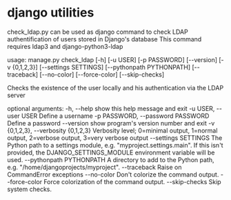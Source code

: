 # django utilities
check_ldap.py can be used as django command to check LDAP authentification of users stored in Django's database
This command requires ldap3 and  django-python3-ldap 

usage: manage.py check_ldap [-h] [-u USER] [-p PASSWORD] [--version]
                            [-v {0,1,2,3}] [--settings SETTINGS]
                            [--pythonpath PYTHONPATH] [--traceback]
                            [--no-color] [--force-color] [--skip-checks]

Checks the existence of the user locally and his authentication via the LDAP
server

optional arguments:
  -h, --help            show this help message and exit
  -u USER, --user USER  Define a username
  -p PASSWORD, --password PASSWORD
                        Define a password
  --version             show program's version number and exit
  -v {0,1,2,3}, --verbosity {0,1,2,3}
                        Verbosity level; 0=minimal output, 1=normal output,
                        2=verbose output, 3=very verbose output
  --settings SETTINGS   The Python path to a settings module, e.g.
                        "myproject.settings.main". If this isn't provided, the
                        DJANGO_SETTINGS_MODULE environment variable will be
                        used.
  --pythonpath PYTHONPATH
                        A directory to add to the Python path, e.g.
                        "/home/djangoprojects/myproject".
  --traceback           Raise on CommandError exceptions
  --no-color            Don't colorize the command output.
  --force-color         Force colorization of the command output.
  --skip-checks         Skip system checks.
